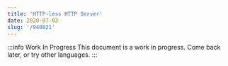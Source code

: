 ```yaml
---
title: 'HTTP-less HTTP Server'
date: 2020-07-03
slug: '/940821'
---
```


:::info Work In Progress
This document is a work in progress. Come back later, or try other languages.
:::
